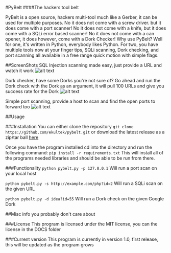 #PyBelt
####The hackers tool belt

PyBelt is a open source, hackers multi-tool much like a Gerber, it can be used for multiple purposes. No it does not come with a screw driver. but it does come with a port scanner! No it does not come with a knife, but it does come with a SQLi error based scanner! No it does not come with a can opener, it does however, come with a Dork Checker!
Why use PyBelt? Well for one, it's written in Python, everybody likes Python. For two, you have multiple tools now at your finger tips, SQLi scanning, Dork checking, and port scanning all available in a free range quick motion with simple flags. 

##ScreenShots
SQL Injection scanning made easy, just provide a URL and watch it work
![alt text](http://imgur.com/fPqz3In)

Dork checker, have some Dorks you're not sure of? Go ahead and run the Dork check with the Dork as an argument, it will pull 100 URLs and give you success rate for the Dork
![alt text](http://imgur.com/a/gwHb4)

Simple port scanning, provide a host to scan and find the open ports to forward too
![alt text](http://imgur.com/Otr8e3o)

##Usage

###Installation
You can either clone the repository 
`git clone https://github.com/ekultek/pybelt.git`
or download the latest release as a zip/tar ball [here](https://github.com/ekultek/pybelt.git)


Once you have the program installed cd into the directory and run the following command:
`pip install -r requirements.txt`
This will install all of the programs needed libraries and should be able to be run from there.
 
###Functionality
`python pybelt.py -p 127.0.0.1` Will run a port scan on your local host

`python pybelt.py -s http://example.com/php?id=2` Will run a SQLi scan on the given URL

`python pybelt.py -d idea?id=55` Will run a Dork check on the given Google Dork

##Misc info you probably don't care about

###License
This program is licensed under the MIT license, you can the license in the DOCS folder

###Current version
This program is currently in version 1.0, first release, this will be updated as the program grows

